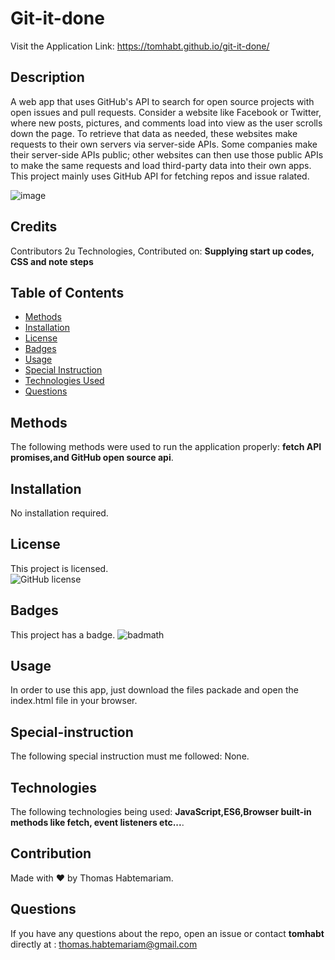 
  # Git-it-done
  Visit the Application Link: https://tomhabt.github.io/git-it-done/

  ## Description
 A web app that uses GitHub's API to search for open source projects with open issues and pull requests. Consider a website like Facebook or Twitter, where new posts, pictures, and comments load into view as the user scrolls down the page. To retrieve that data as needed, these websites make requests to their own servers via server-side APIs. Some companies make their server-side APIs public; other websites can then use those public APIs to make the same requests and load third-party data into their own apps. This project mainly uses GitHub API for fetching repos and issue ralated. 
 
 ![image](https://user-images.githubusercontent.com/84083304/160744608-8fdfcaf6-f3a8-446f-a18f-834637aae20b.jpg)
 
   
  ## Credits
  Contributors  2u Technologies, Contributed on: **Supplying start up codes, CSS and note steps**
  ## Table of Contents 
  * [Methods](#methods) 
  * [Installation](#installation) 
  * [License](#license) 
  * [Badges](#badges) 
  * [Usage](#usage) 
  * [Special Instruction](#special-instruction)
  * [Technologies Used](#technologies)
  * [Questions](#questions)
  
  ## Methods
  The following methods were used to run the application properly: **fetch API promises,and GitHub open source api**.
   
  ## Installation
  No installation required. 
  ## License
  This project is licensed.  
  ![GitHub license]( 
    https://img.shields.io/badge/license-MIT-blue.svg)
   
  ## Badges
  This project has a badge.
  ![badmath](https://img.shields.io/github/languages/top/nielsenjared/badmath)
  
  ## Usage
  In order to use this app, just download the files packade and open the index.html file in your browser.
   
  ## Special-instruction
  The following special instruction must me followed: None.

  ## Technologies 
  The following technologies being used: **JavaScript,ES6,Browser built-in methods like fetch, event listeners etc...**.

  ## Contribution
  Made with ❤️ by Thomas Habtemariam.

  ## Questions
  If you have any questions about the repo, open an issue or contact **tomhabt** directly at : thomas.habtemariam@gmail.com
